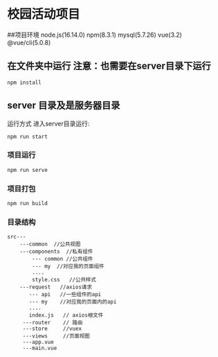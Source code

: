 # 校园活动项目

##项目环境
node.js(16.14.0) npm(8.3.1) mysql(5.7.26) vue(3.2) @vue/cli(5.0.8)

## 在文件夹中运行 注意：也需要在server目录下运行
```
npm install
```

## server 目录及是服务器目录
运行方式
进入server目录运行:
```
npm run start
```

### 项目运行
```
npm run serve
```

### 项目打包
```
npm run build
```
### 目录结构

```
src---
    ---common  //公共视图
    ---components  //私有组件
        --- common //公共组件
        --- my  //对应我的页面组件
        ....
        style.css   //公共样式
    ---request   //axios请求
       --- api   //一些组件的api
       --- my    //对应我的页面内的api
       ....
       index.js   // axios根文件
     ---router    // 路由
     ---store     //vuex
     ---views     //页面视图
     ---app.vue
     ---main.vue
```
